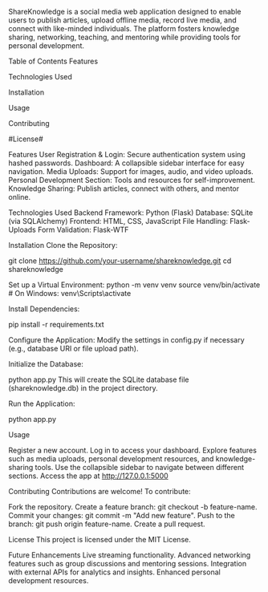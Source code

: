 
ShareKnowledge is a social media web application designed to enable users to publish articles, upload offline media, record live media, and connect with like-minded individuals. The platform fosters knowledge sharing, networking, teaching, and mentoring while providing tools for personal development.

Table of Contents
Features

Technologies Used

Installation

Usage

Contributing

#License#

Features
User Registration & Login: Secure authentication system using hashed passwords.
Dashboard: A collapsible sidebar interface for easy navigation.
Media Uploads: Support for images, audio, and video uploads.
Personal Development Section: Tools and resources for self-improvement.
Knowledge Sharing: Publish articles, connect with others, and mentor online.

Technologies Used
Backend Framework: Python (Flask)
Database: SQLite (via SQLAlchemy)
Frontend: HTML, CSS, JavaScript
File Handling: Flask-Uploads
Form Validation: Flask-WTF



Installation
Clone the Repository:

git clone https://github.com/your-username/shareknowledge.git
cd shareknowledge

Set up a Virtual Environment:
python -m venv venv
source venv/bin/activate  # On Windows: venv\Scripts\activate

Install Dependencies:

pip install -r requirements.txt

Configure the Application: Modify the settings in config.py if necessary (e.g., database URI or file upload path).

Initialize the Database:

python app.py
This will create the SQLite database file (shareknowledge.db) in the project directory.

Run the Application:

python app.py

Usage

Register a new account.
Log in to access your dashboard.
Explore features such as media uploads, personal development resources, and knowledge-sharing tools.
Use the collapsible sidebar to navigate between different sections.
Access the app at http://127.0.0.1:5000


Contributing
Contributions are welcome! To contribute:

Fork the repository.
Create a feature branch: git checkout -b feature-name.
Commit your changes: git commit -m "Add new feature".
Push to the branch: git push origin feature-name.
Create a pull request.

License
This project is licensed under the MIT License.

Future Enhancements
Live streaming functionality.
Advanced networking features such as group discussions and mentoring sessions.
Integration with external APIs for analytics and insights.
Enhanced personal development resources.
